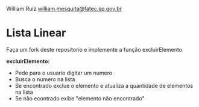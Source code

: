 William Ruiz
william.mesquita@fatec.sp.gov.br

# Lista Linear

Faça um fork deste repositorio e implemente a função excluirElemento

**excluirElemento:**
* Pede para o usuario digitar um numero
* Busca o numero na lista
* Se encontrado exclue o elemento e atualiza a quantidade de elementos na lista
* Se não econtrado exibe "elemento não encontrado" 

